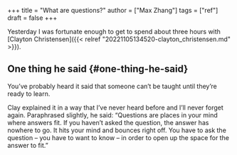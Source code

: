 +++
title = "What are questions?"
author = ["Max Zhang"]
tags = ["ref"]
draft = false
+++

Yesterday I was fortunate enough to get to spend about three hours with [Clayton Christensen]({{< relref "20221105134520-clayton_christensen.md" >}}).


## One thing he said {#one-thing-he-said}

You’ve probably heard it said that someone can’t be taught until they’re ready to learn.

Clay explained it in a way that I’ve never heard before and I’ll never forget again. Paraphrased slightly, he said: “Questions are places in your mind where answers fit. If you haven’t asked the question, the answer has nowhere to go. It hits your mind and bounces right off. You have to ask the question – you have to want to know – in order to open up the space for the answer to fit.”
